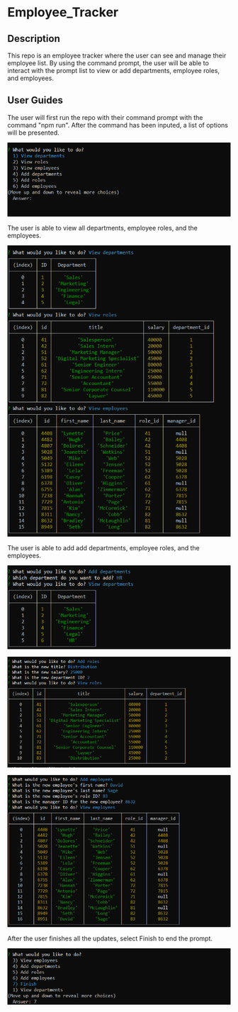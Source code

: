 # Employee_Tracker

## Description

This repo is an employee tracker where the user can see and manage their employee list. By using the command prompt, the user will be able to interact with the prompt list to view or add departments, employee roles, and employees.

## User Guides

The user will first run the repo with their command prompt with the command "npm run". After the command has been inputed, a list of options will be presented.

![main prompt](assets/screenshot1.PNG)

The user is able to view all departments, employee roles, and the employees.

![view all tables](assets/screenshot2.PNG)

The user is able to add add departments, employee roles, and the employees.

![add department table](assets/screenshot4.PNG)

![add role table](assets/screenshot5.PNG)

![add employee table](assets/screenshot6.PNG)

After the user finishes all the updates, select Finish to end the prompt.

![end](assets/screenshot7.PNG)